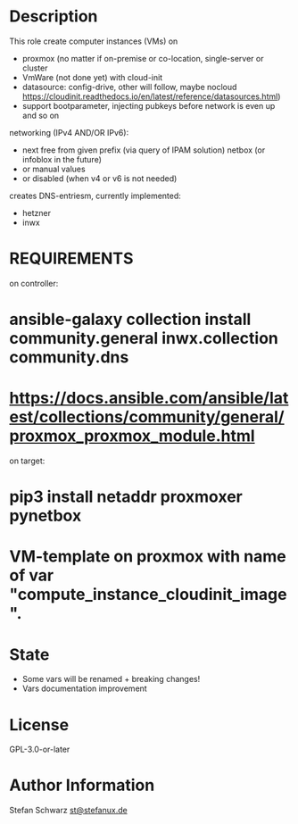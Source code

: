 
Description
===========


This role create computer instances (VMs) on
- proxmox (no matter if on-premise or co-location, single-server or cluster
- VmWare (not done yet)
with cloud-init
- datasource: config-drive, other will follow, maybe nocloud https://cloudinit.readthedocs.io/en/latest/reference/datasources.html)
- support bootparameter, injecting pubkeys before network is even up and so on

networking (IPv4 AND/OR IPv6):
- next free from given prefix (via query of IPAM solution) netbox (or infoblox in the future)
- or manual values
- or disabled (when v4 or v6 is not needed)

creates DNS-entriesm, currently implemented:
- hetzner
- inwx


REQUIREMENTS
============

on controller:
# ansible-galaxy collection install community.general inwx.collection community.dns
#   https://docs.ansible.com/ansible/latest/collections/community/general/proxmox_proxmox_module.html

on target:
# pip3 install netaddr proxmoxer pynetbox

# VM-template on proxmox with name of var "compute_instance_cloudinit_image".


State
=====

- Some vars will be renamed + breaking changes!
- Vars documentation improvement

License
=======

GPL-3.0-or-later


Author Information
==================

Stefan Schwarz <st@stefanux.de>
